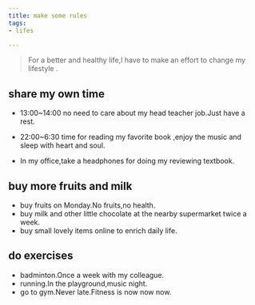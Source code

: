 ```yaml
---
title: make some rules
tags:
- lifes

---
```

> For a better and healthy life,I have to make an effort to change my lifestyle .

## share my own time

- 13:00~14:00 no need to care about my head teacher job.Just have a rest.

- 22:00~6:30 time for reading my favorite book ,enjoy the music and sleep with heart and soul.

- In my office,take a headphones for doing my reviewing textbook.

## buy more fruits and milk

- buy fruits on Monday.No fruits,no health.
- buy milk and other little chocolate at the nearby supermarket twice a week.
- buy small lovely items online to enrich daily life.

## do exercises

- badminton.Once a week with my colleague.
- running.In the playground,music night.
- go to gym.Never late.Fitness is now now now.